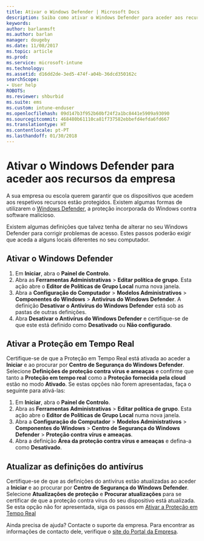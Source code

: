 ```yaml
---
title: Ativar o Windows Defender | Microsoft Docs
description: Saiba como ativar o Windows Defender para aceder aos recursos da empresa.
keywords: 
author: barlanmsft
ms.author: barlan
manager: dougeby
ms.date: 11/08/2017
ms.topic: article
ms.prod: 
ms.service: microsoft-intune
ms.technology: 
ms.assetid: d16dd2de-3ed5-474f-a04b-36dcd350162c
searchScope:
- User help
ROBOTS: 
ms.reviewer: shburbid
ms.suite: ems
ms.custom: intune-enduser
ms.openlocfilehash: 09d147b3f952b60bf24f2a1bc8441e5909a93090
ms.sourcegitcommit: 468480b61110ca81f737582ebbefd4efda6fd667
ms.translationtype: HT
ms.contentlocale: pt-PT
ms.lasthandoff: 01/30/2018
---
```

# <a name="turn-on-windows-defender-to-access-company-resources"></a>Ativar o Windows Defender para aceder aos recursos da empresa

A sua empresa ou escola querem garantir que os dispositivos que acedem aos respetivos recursos estão protegidos. Existem algumas formas de utilizarem o [Windows Defender](https://www.microsoft.com/safety/pc-security/windows-defender.aspx), a proteção incorporada do Windows contra software malicioso.

Existem algumas definições que talvez tenha de alterar no seu Windows Defender para corrigir problemas de acesso. Estes passos poderão exigir que aceda a alguns locais diferentes no seu computador.

## <a name="turn-on-windows-defender"></a>Ativar o Windows Defender

1. Em **Iniciar**, abra o **Painel de Controlo**.
2. Abra as **Ferramentas Administrativas** > **Editar política de grupo**. Esta ação abre o **Editor de Políticas de Grupo Local** numa nova janela.
3. Abra a **Configuração do Computador** > **Modelos Administrativos** > **Componentes do Windows** > **Antivírus do Windows Defender**. A definição **Desativar o Antivírus do Windows Defender** está sob as pastas de outras definições. 
4. Abra **Desativar o Antivírus do Windows Defender** e certifique-se de que este está definido como **Desativado** ou **Não configurado**.

## <a name="turn-on-real-time-protection"></a>Ativar a Proteção em Tempo Real

Certifique-se de que a Proteção em Tempo Real está ativada ao aceder a **Iniciar** e ao procurar por **Centro de Segurança do Windows Defender**. Selecione **Definições de proteção contra vírus e ameaças** e confirme que tanto a **Proteção em tempo real** como a **Proteção fornecida pela cloud** estão no modo **Ativado**. Se estas opções não forem apresentadas, faça o seguinte para ativá-las:

1. Em **Iniciar**, abra o **Painel de Controlo**.
2. Abra as **Ferramentas Administrativas** > **Editar política de grupo**. Esta ação abre o **Editor de Políticas de Grupo Local** numa nova janela.
3. Abra a **Configuração do Computador** > **Modelos Administrativos** > **Componentes do Windows** > **Centro de Segurança do Windows Defender** > **Proteção contra vírus e ameaças**.
4. Abra a definição **Área da proteção contra vírus e ameaças** e defina-a como **Desativado**.

## <a name="update-your-antivirus-definitions"></a>Atualizar as definições do antivírus

Certifique-se de que as definições do antivírus estão atualizadas ao aceder a **Iniciar** e ao procurar por **Centro de Segurança do Windows Defender**. Selecione **Atualizações de proteção** e **Procurar atualizações** para se certificar de que a proteção contra vírus do seu dispositivo está atualizada. Se esta opção não for apresentada, siga os passos em [Ativar a Proteção em Tempo Real](turn-on-defender-windows.md#turn-on-real-time-protection)

Ainda precisa de ajuda? Contacte o suporte da empresa. Para encontrar as informações de contacto dele, verifique o [site do Portal da Empresa](https://portal.manage.microsoft.com#HelpDeskDialog).
